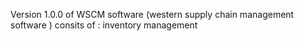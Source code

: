 Version 1.0.0 of WSCM software (western supply chain management software )
consits of : 
inventory management

